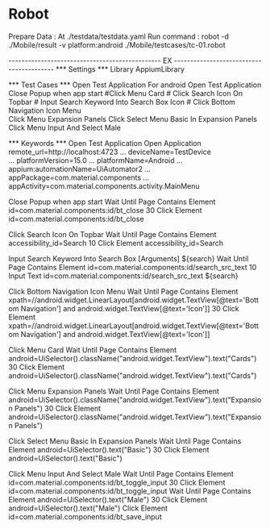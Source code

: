 # Robot
Prepare Data : At ./testdata/testdata.yaml
Run command : robot -d ./Mobile/result -v platform:android ./Mobile/testcases/tc-01.robot




----------------------------------------------- EX -----------------------------------------
*** Settings ***
Library     AppiumLibrary

*** Test Cases ***
Open Test Application For android
    Open Test Application
    Close Popup when app start
    #Click Menu Card
    # Click Search Icon On Topbar
    # Input Search Keyword Into Search Box        Icon
    # Click Bottom Navigation Icon Menu  
    Click Menu Expansion Panels 
    Click Select Menu Basic In Expansion Panels
    Click Menu Input And Select Male


*** Keywords ***
Open Test Application
    Open Application       remote_url=http://localhost:4723
        ...                deviceName=TestDevice   
        ...                platformVersion=15.0
        ...                platformName=Android
        ...                appium:automationName=UiAutomator2
        ...                appPackage=com.material.components
        ...                appActivity=com.material.components.activity.MainMenu

Close Popup when app start
    Wait Until Page Contains Element    id=com.material.components:id/bt_close      30
    Click Element       id=com.material.components:id/bt_close

Click Search Icon On Topbar
    Wait Until Page Contains Element    accessibility_id=Search     10
    Click Element       accessibility_id=Search

Input Search Keyword Into Search Box
    [Arguments]     ${search}
    Wait Until Page Contains Element    id=com.material.components:id/search_src_text       10
    Input Text      	id=com.material.components:id/search_src_text       ${search}
    
Click Bottom Navigation Icon Menu
    Wait Until Page Contains Element        xpath=//android.widget.LinearLayout[android.widget.TextView[@text='Bottom Navigation'] and android.widget.TextView[@text='Icon']]       30
    Click Element       xpath=//android.widget.LinearLayout[android.widget.TextView[@text='Bottom Navigation'] and android.widget.TextView[@text='Icon']]

Click Menu Card
    Wait Until Page Contains Element        android=UiSelector().className("android.widget.TextView").text("Cards")       30
    Click Element       android=UiSelector().className("android.widget.TextView").text("Cards")
 
Click Menu Expansion Panels
    Wait Until Page Contains Element        android=UiSelector().className("android.widget.TextView").text("Expansion Panels")       30
    Click Element       android=UiSelector().className("android.widget.TextView").text("Expansion Panels")

Click Select Menu Basic In Expansion Panels
    Wait Until Page Contains Element        android=UiSelector().text("Basic")      30
    Click Element       android=UiSelector().text("Basic")

Click Menu Input And Select Male
    Wait Until Page Contains Element        id=com.material.components:id/bt_toggle_input      30
    Click Element       id=com.material.components:id/bt_toggle_input
    Wait Until Page Contains Element        android=UiSelector().text("Male")     30
    Click Element       android=UiSelector().text("Male")
    Click Element       id=com.material.components:id/bt_save_input